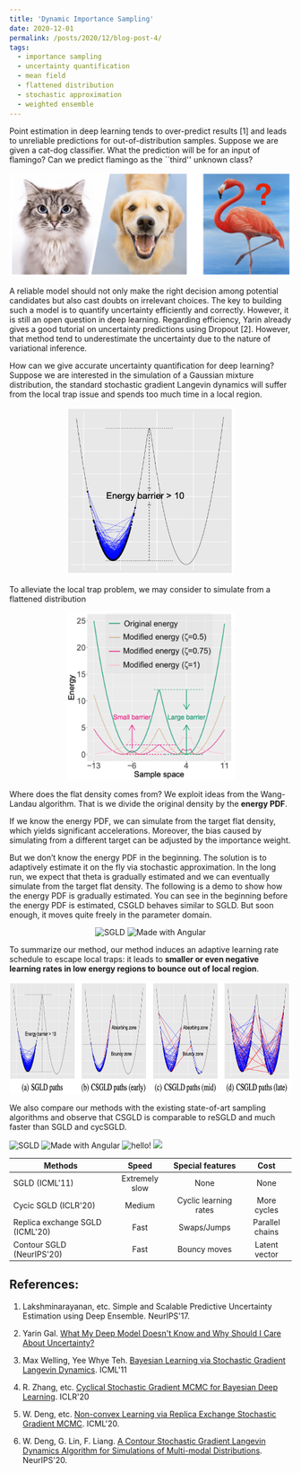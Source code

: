 ```yaml
---
title: 'Dynamic Importance Sampling'
date: 2020-12-01
permalink: /posts/2020/12/blog-post-4/
tags:
  - importance sampling
  - uncertainty quantification
  - mean field
  - flattened distribution
  - stochastic approximation
  - weighted ensemble
---
```


Point estimation in deep learning tends to over-predict results [1] and leads to unreliable predictions for out-of-distribution samples. Suppose we are given a cat-dog classifier. What the prediction will be for an input of flamingo? Can we predict flamingo as the ``third'' unknown class?

<p align="center">
    <img src="/images/cat_dog.png" />
</p>

A reliable model should not only make the right decision among potential candidates but also cast doubts on irrelevant choices. The key to building such a model is to quantify uncertainty efficiently and correctly. However, it is still an open question in deep learning. Regarding efficiency, Yarin already gives a good tutorial on uncertainty predictions using Dropout [2]. However, that method tend to underestimate the uncertainty due to the nature of variational inference. 


How can we give accurate uncertainty quantification for deep learning? Suppose we are interested in the simulation of a Gaussian mixture distribution, the standard stochastic gradient Langevin dynamics will suffer from the local trap issue and spends too much time in a local region.  

<p align="center">
    <img src="/images/original_density.png" width="300" height="300" />
</p>


To alleviate the local trap problem, we may consider to simulate from a flattened distribution

<p align="center">
    <img src="/images/flat_density.png" width="300" height="300" />
</p>

Where does the flat density comes from? We exploit ideas from the Wang-Landau algorithm. That is we divide the original density by the **energy PDF**.

If we know the energy PDF, we can simulate from the target flat density, which yields significant accelerations. Moreover, the bias caused by simulating from a different target can be adjusted by the importance weight.

But we don’t know the energy PDF in the beginning. The solution is to adaptively estimate it on the fly via stochastic approximation. In the long run, we expect that theta is gradually estimated and we can eventually simulate from the target flat density. The following is a demo to show how the energy PDF is gradually estimated. You can see in the beginning before the energy PDF is estimated, CSGLD behaves similar to SGLD. But soon enough, it moves quite freely in the parameter domain.

<p float="left" align="center">
  <img src="/images/CSGLD/CSGLD_with_PDF.gif" width="200" title="SGLD"/>
  <img src="/images/CSGLD/CSGLD_PDF.gif" width="200" alt="Made with Angular" title="Angular" /> 
</p>


To summarize our method, our method induces an adaptive learning rate schedule to escape local traps: it leads to **smaller or even negative learning rates in low energy regions to bounce out of local region**. 

<p align="center">
    <img src="/images/moves.png" width="800" height="200" />
</p>


We also compare our methods with the existing state-of-art sampling algorithms and observe that CSGLD is comparable to reSGLD and much faster than SGLD and cycSGLD.
<p float="left">
  <img src="/images/CSGLD/SGLD.gif" width="185" title="SGLD"/>
  <img src="/images/CSGLD/cycSGLD.gif" width="185" alt="Made with Angular" title="Angular" />
  <img src="/images/CSGLD/reSGLD.gif" width="185" alt="hello!" title="adam solomon's hello"/>
  <img src="/images/CSGLD/CSGLD.gif" width="185" />
</p>

| Methods   |      Speed      | Special features  | Cost |
|----------|:-------------:|:-------------:|:-------------:|
| SGLD (ICML'11) |  Extremely slow | None | None |
| Cycic SGLD (ICLR'20) |    Medium   | Cyclic learning rates  | More cycles |
| Replica exchange SGLD (ICML'20) | Fast | Swaps/Jumps | Parallel chains |
| Contour SGLD (NeurIPS'20) | Fast | Bouncy moves | Latent vector |




## References:

1. Lakshminarayanan, etc. Simple and Scalable Predictive Uncertainty Estimation using Deep Ensemble. NeurIPS'17.

2. Yarin Gal. [What My Deep Model Doesn't Know and Why Should I Care About Uncertainty?](https://www.cs.ox.ac.uk/people/yarin.gal/website/blog_3d801aa532c1ce.html)

3. Max Welling, Yee Whye Teh. [Bayesian Learning via Stochastic Gradient Langevin Dynamics](https://pdfs.semanticscholar.org/aeed/631d6a84100b5e9a021ec1914095c66de415.pdf). ICML'11

4. R. Zhang, etc. [Cyclical Stochastic Gradient MCMC for Bayesian Deep Learning](https://arxiv.org/pdf/1902.03932.pdf). ICLR'20

5. W. Deng, etc. [Non-convex Learning via Replica Exchange Stochastic Gradient MCMC](https://arxiv.org/pdf/2008.05367.pdf). ICML'20.

6. W. Deng, G. Lin, F. Liang. [A Contour Stochastic Gradient Langevin Dynamics Algorithm for Simulations of Multi-modal Distributions](https://arxiv.org/pdf/2010.09800.pdf). NeurIPS'20.

